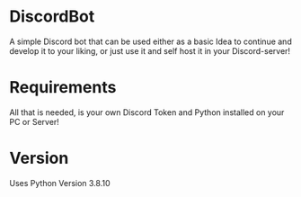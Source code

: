 # DiscordBot
A simple Discord bot that can be used either as a basic Idea to continue and develop it to your liking, or just use it and self host it in your Discord-server!

# Requirements
All that is needed, is your own Discord Token and Python installed on your PC or Server!

# Version
Uses Python Version 3.8.10
